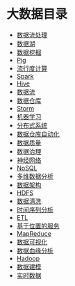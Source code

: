
# 大数据目录

+ [数据流处理]()
+ [数据湖]()
+ [数据挖掘]()
+ [Pig]()
+ [流行度计算]()
+ [Spark]()
+ [Hive]()
+ [数据流]()
+ [数据仓库]()
+ [Storm]()
+ [机器学习]()
+ [分布式系统]()
+ [数据仓库自动化]()
+ [数据质量]()
+ [数据治理]()
+ [神经网络]()
+ [NoSQL]()
+ [多维数据分析]()
+ [数据架构]()
+ [HDFS]()
+ [数据清洗]()
+ [时间序列分析]()
+ [ETL]()
+ [基于位置的服务]()
+ [MapReduce]()
+ [数据可视化]()
+ [数据血缘分析]()
+ [Hadoop]()
+ [数据建模]()
+ [实时数据]()